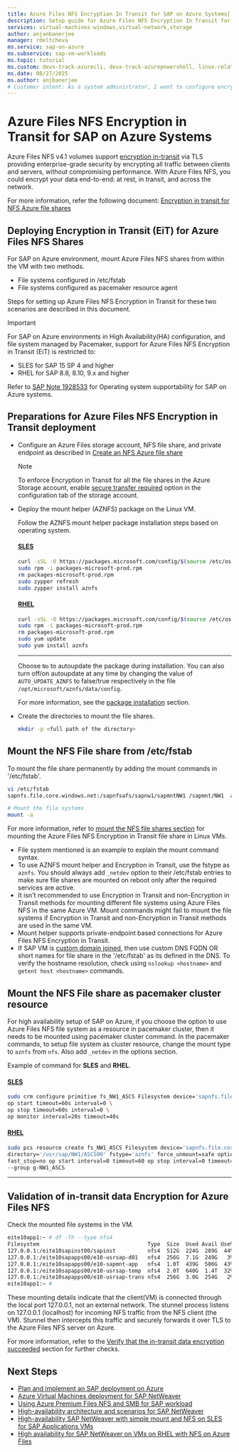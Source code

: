 ```yaml
---
title: Azure Files NFS Encryption In Transit for SAP on Azure Systems| Microsoft Docs
description: Setup guide for Azure Files NFS Encryption In Transit for SAP on Azure Systems
services: virtual-machines-windows,virtual-network,storage
author: anjanbanerjee
manager: rdeltcheva
ms.service: sap-on-azure
ms.subservice: sap-vm-workloads
ms.topic: tutorial
ms.custom: devx-track-azurecli, devx-track-azurepowershell, linux-related-content
ms.date: 08/27/2025
ms.author: anjbanerjee
# Customer intent: As a system administrator, I want to configure encryption in transit on Azure Files using NFS for SAP NetWeaver on Azure VMs, so that I can secure and encrypt the fileshares of SAP applications running on Linux Enterprise Server.
---
```


# Azure Files NFS Encryption in Transit for SAP on Azure Systems

Azure Files NFS v4.1 volumes support [encryption in-transit](https://aka.ms/nfs/EiT/Announcement)  via TLS providing enterprise-grade security by encrypting all traffic between clients and servers, without compromising performance. With Azure Files NFS, you could encrypt your data end-to-end: at rest, in transit, and across the network.

For more information, refer the following document: [Encryption in transit for NFS Azure file shares](../../storage/files/encryption-in-transit-for-nfs-shares.md)

## Deploying Encryption in Transit (EiT) for Azure Files NFS Shares

For SAP on Azure environment, mount Azure Files NFS shares from within the VM with two methods.

- File systems configured in /etc/fstab
- File systems configured as pacemaker resource agent

Steps for setting up Azure Files NFS Encryption in Transit for these two scenarios are described in this document.

> [!Important]
> For SAP on Azure environments in High Availability(HA)  configuration, and file system managed by Pacemaker, support for Azure Files NFS Encryption in Transit (EiT) is restricted to: 
>
> - SLES for SAP 15 SP 4 and higher
> - RHEL for SAP 8.8, 8.10, 9.x and higher
>
> Refer to [SAP Note 1928533](https://me.sap.com/notes/1928533) for Operating system supportability for SAP on Azure systems.

## Preparations for Azure Files NFS Encryption in Transit deployment

- Configure an Azure Files storage account, NFS file share, and private endpoint as described in [Create an NFS Azure file share](../../storage/files/storage-files-quick-create-use-linux.md)

  > [!NOTE]
  > To enforce Encryption in Transit for all the file shares in the Azure Storage account, enable [secure transfer required](../../storage/files/encryption-in-transit-for-nfs-shares.md#enforce-encryption-in-transit) option in the configuration tab of the storage account.

- Deploy the mount helper (AZNFS) package on the Linux VM.

  Follow the AZNFS mount helper package installation steps based on operating system.

  #### [**SLES**](#tab/SUSE)

  ```bash
  curl -sSL -O https://packages.microsoft.com/config/$(source /etc/os-release && echo "$ID/${VERSION_ID%%.*}")/packages-microsoft-prod.rpm
  sudo rpm -i packages-microsoft-prod.rpm
  rm packages-microsoft-prod.rpm
  sudo zypper refresh
  sudo zypper install aznfs
  
  ```

  #### [**RHEL**](#tab/RHEL)

  ```bash
  curl -sSL -O https://packages.microsoft.com/config/$(source /etc/os-release && echo "$ID/${VERSION_ID%%.*}")/packages-microsoft-prod.rpm
  sudo rpm -i packages-microsoft-prod.rpm
  rm packages-microsoft-prod.rpm
  sudo yum update
  sudo yum install aznfs
  ```
  
  ---
  
  Choose `No` to autoupdate the package during installation. You can also turn off/on autoupdate at any time by changing the   value of `AUTO_UPDATE_AZNFS` to false/true respectively in the file `/opt/microsoft/aznfs/data/config`.
  
  For more information, see the [package installation](../../storage/files/encryption-in-transit-for-nfs-shares.md#step-1-check-aznfs-mount-helper-package-installation) section.

- Create the directories to mount the file shares.

  ```bash
  mkdir -p <full path of the directory>
  ```

## Mount the NFS File share from /etc/fstab

To mount the file share permanently by adding the mount commands in '/etc/fstab'.

```bash
vi /etc/fstab
sapnfs.file.core.windows.net:/sapnfsafs/sapnw1/sapmntNW1 /sapmnt/NW1  aznfs noresvport,vers=4,minorversion=1,nconnect=4,sec=sys,_netdev  0  0

# Mount the file systems
mount -a
```

For more information, refer to [mount the NFS file shares section](../../storage/files/encryption-in-transit-for-nfs-shares.md#step-2-mount-the-nfs-file-share) for mounting the Azure Files NFS Encryption in Transit file share in Linux VMs.

- File system mentioned is an example to explain the mount command syntax.
- To use AZNFS mount helper and Encryption in Transit, use the fstype as `aznfs`. You should always add `_netdev` option to their /etc/fstab entries to make sure file shares are mounted on reboot only after the required services are active.
- It isn't recommended to use Encryption in Transit and non-Encryption in Transit methods for mounting different file systems using Azure Files NFS in the same Azure VM. Mount commands might fail to mount the file systems if Encryption in Transit and non-Encryption in Transit methods are used in the same VM.
- Mount helper supports private-endpoint based connections for Azure Files NFS Encryption in Transit.
- If SAP VM is [custom domain joined](/troubleshoot/azure/virtual-machines/linux/custom-dns-configuration-for-azure-linux-vms), then use custom DNS FQDN OR  short names for file share in the '/etc/fstab' as its defined in the DNS. To verify the hostname resolution, check using `nslookup <hostname>` and `getent host <hostname>` commands.

## Mount the NFS File share as pacemaker cluster resource

For high availability setup of SAP on Azure, if you choose the option to use Azure Files NFS file system as a resource in pacemaker cluster, then it needs to be mounted using pacemaker cluster command. In the pacemaker commands, to setup file system as cluster resource, change the mount type to `aznfs` from `nfs`. Also add `_netdev` in the options section.

Example of command for **SLES** and **RHEL**.

#### [**SLES**](#tab/SUSE)

```bash
sudo crm configure primitive fs_NW1_ASCS Filesystem device='sapnfs.file.core.windows.net:/sapnfsafs/sapnw1/usrsapNW1ascs' directory='/usr/sap/NW1/ASCS00' fstype='aznfs' options='noresvport,vers=4,minorversion=1,sec=sys,_netdev' \
op start timeout=60s interval=0 \
op stop timeout=60s interval=0 \
op monitor interval=20s timeout=40s

```

#### [**RHEL**](#tab/RHEL)

```bash
sudo pcs resource create fs_NW1_ASCS Filesystem device='sapnfs.file.core.windows.net:/sapnfsafs/sapnw1/usrsapNW1ascs' \
directory='/usr/sap/NW1/ASCS00' fstype='aznfs' force_unmount=safe options='noresvport,vers=4,minorversion=1,sec=sys,_netdev' \
fast_stop=no op start interval=0 timeout=60 op stop interval=0 timeout=120 op monitor interval=200 timeout=40 \
--group g-NW1_ASCS

```

---

## Validation of in-transit data Encryption for Azure Files NFS

Check the mounted file systems in the VM.

```bash
eite10app1:~ # df -Th --type nfs4
Filesystem                                  Type  Size  Used Avail Use% Mounted on
127.0.0.1:/eite10sapinst00/sapinst          nfs4  512G  224G  289G  44% /sapinstall
127.0.0.1:/eite10sapapps00/e10-usrsap-d01   nfs4  256G  7.1G  249G   3% /usr/sap
127.0.0.1:/eite10sapapps00/e10-sapmnt-app   nfs4  1.0T  439G  586G  43% /sapmnt/E10
127.0.0.1:/eite10sapapps00/e10-usrsap-temp  nfs4  2.0T  640G  1.4T  32% /usr/sap/temp
127.0.0.1:/eite10sapapps00/e10-usrsap-trans nfs4  256G  3.0G  254G   2% /usr/sap/trans
eite10app1:~ #

```

These mounting details indicate that the client(VM) is connected through the local port 127.0.0.1, not an external network. The stunnel process listens on 127.0.0.1 (localhost) for incoming NFS traffic from the NFS client (the VM). Stunnel then intercepts this traffic and securely forwards it over TLS to the Azure Files NFS server on Azure.

For more information, refer to the [Verify that the in-transit data encryption succeeded](../../storage/files/encryption-in-transit-for-nfs-shares.md#step-3--verify-that-the-in-transit-data-encryption-succeeded) section for further checks.

## Next Steps

- [Plan and implement an SAP deployment on Azure](./planning-guide.md)
- [Azure Virtual Machines deployment for SAP NetWeaver](./deployment-guide.md)
- [Using Azure Premium Files NFS and SMB for SAP workload](./planning-guide-storage-azure-files.md)
- [High-availability architecture and scenarios for SAP NetWeaver](./sap-high-availability-architecture-scenarios.md)
- [High-availability SAP NetWeaver with simple mount and NFS on SLES for SAP Applications VMs](./high-availability-guide-suse-nfs-simple-mount.md)
- [High availability for SAP NetWeaver on VMs on RHEL with NFS on Azure Files](./high-availability-guide-rhel-nfs-azure-files.md)